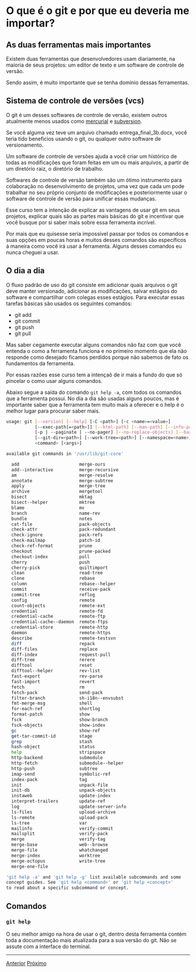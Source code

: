 # O que é o git e por que eu deveria me importar?

## As duas ferramentas mais importantes

Existem duas ferramentas que desenvolvedores usam diariamente, na maioria de 
seus projetos: um editor de texto e um software de controle de versão.

Sendo assim, é muito importante que se tenha domínio dessas ferramentas.

## Sistema de controle de versões (vcs)

O git é um desses softwares de controle de versão, existem outros atualmente
menos usados como [mercurial](https://www.mercurial-scm.org/) e 
[subversion](https://subversion.apache.org/).

Se você alguma vez teve um arquivo chamado entrega_final_3b.docx, você teria
tido beneficios usando o git, ou qualquer outro software de versionamento.

Um software de controle de versões ajuda a você criar um histórico de todas as 
modificações que foram feitas em um ou mais arquivos, a partir de um diretório
raiz, o diretório de trabalho.

Softwares de controle de versão também são um ótimo instrumento para colaboração
no desenvolvimento de projetos, uma vez que cada um pode trabalhar no seu próprio
conjunto de modificações e posteriormente usar o software de controle de versão
para unificar essas mudanças.

Esse curso tem a intenção de explicar as vantagens de usar git em seus projetos,
explicar quais são as partes mais básicas do git e incentivar que você busque
por si saber mais sobre essa ferramenta incrível.

Por mais que eu quisesse seria impossível passar por todos os comandos e suas
opções em poucas horas e muitos desses comandos são específicos à maneira como
você irá usar a ferramenta. Alguns desses comandos eu nunca cheguei a usar.

## O dia a dia

O fluxo padrão de uso do git consiste em adicionar quais arquivos o git deve 
manter versionado, adicionar as modificações, salvar estágios do software e 
compartilhar com colegas esses estágios. Para executar essas tarefas básicas
são usados os seguintes comandos:

- git add
- git commit
- git push
- git pull 

Mas saber cegamente executar alguns comandos não faz com que você entenda o
como a ferramenta funciona e no primeiro momento que ela não responde como 
desejado ficamos perdidos porque não sabemos de fato os fundamentos da ferramenta.

Por essas razões esse curso tem a intençaõ de ir mais a fundo do que só pincelar
o como usar alguns comandos.

Abaixo segue a saída do comando `git help -a`, com todos os comandos que a 
ferramenta possui. No dia a dia são usadas alguns poucos, mas é importante 
saber que a ferramenta tem muito mais a oferecer e o help é o melhor lugar
para procurar saber mais.

```sh
usage: git [--version] [--help] [-C <path>] [-c <name>=<value>]
           [--exec-path[=<path>]] [--html-path] [--man-path] [--info-path]
           [-p | --paginate | --no-pager] [--no-replace-objects] [--bare]
           [--git-dir=<path>] [--work-tree=<path>] [--namespace=<name>]
           <command> [<args>]

available git commands in '/usr/lib/git-core'

  add                       merge-ours
  add--interactive          merge-recursive
  am                        merge-resolve
  annotate                  merge-subtree
  apply                     merge-tree
  archive                   mergetool
  bisect                    mktag
  bisect--helper            mktree
  blame                     mv
  branch                    name-rev
  bundle                    notes
  cat-file                  pack-objects
  check-attr                pack-redundant
  check-ignore              pack-refs
  check-mailmap             patch-id
  check-ref-format          prune
  checkout                  prune-packed
  checkout-index            pull
  cherry                    push
  cherry-pick               quiltimport
  clean                     read-tree
  clone                     rebase
  column                    rebase--helper
  commit                    receive-pack
  commit-tree               reflog
  config                    remote
  count-objects             remote-ext
  credential                remote-fd
  credential-cache          remote-ftp
  credential-cache--daemon  remote-ftps
  credential-store          remote-http
  daemon                    remote-https
  describe                  remote-testsvn
  diff                      repack
  diff-files                replace
  diff-index                request-pull
  diff-tree                 rerere
  difftool                  reset
  difftool--helper          rev-list
  fast-export               rev-parse
  fast-import               revert
  fetch                     rm
  fetch-pack                send-pack
  filter-branch             sh-i18n--envsubst
  fmt-merge-msg             shell
  for-each-ref              shortlog
  format-patch              show
  fsck                      show-branch
  fsck-objects              show-index
  gc                        show-ref
  get-tar-commit-id         stage
  grep                      stash
  hash-object               status
  help                      stripspace
  http-backend              submodule
  http-fetch                submodule--helper
  http-push                 subtree
  imap-send                 symbolic-ref
  index-pack                tag
  init                      unpack-file
  init-db                   unpack-objects
  instaweb                  update-index
  interpret-trailers        update-ref
  log                       update-server-info
  ls-files                  upload-archive
  ls-remote                 upload-pack
  ls-tree                   var
  mailinfo                  verify-commit
  mailsplit                 verify-pack
  merge                     verify-tag
  merge-base                web--browse
  merge-file                whatchanged
  merge-index               worktree
  merge-octopus             write-tree
  merge-one-file

'git help -a' and 'git help -g' list available subcommands and some
concept guides. See 'git help <command>' or 'git help <concept>'
to read about a specific subcommand or concept.
```

## Comandos

### `git help` 

O seu melhor amigo na hora de usar o git, dentro desta ferramenta contém toda
a documentação mais atualizada para a sua versão do git. Não se assute com a 
interface do terminal.

---

[Anterior](README.md)
[Próximo](visao-geral.md)
